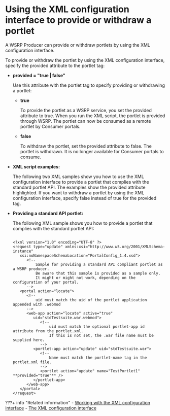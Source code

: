 # Using the XML configuration interface to provide or withdraw a portlet

A WSRP Producer can provide or withdraw portlets by using the XML configuration interface.

To provide or withdraw the portlet by using the XML configuration interface, specify the provided attribute to the portlet tag:

-   **provided = "true \| false"**

    Use this attribute with the portlet tag to specify providing or withdrawing a portlet:

    -   **true**

        To provide the portlet as a WSRP service, you set the provided attribute to true. When you run the XML script, the portlet is provided through WSRP. The portlet can now be consumed as a remote portlet by Consumer portals.

    -   **false**

        To withdraw the portlet, set the provided attribute to false. The portlet is withdrawn. It is no longer available for Consumer portals to consume.


-   **XML script examples:**

    The following two XML samples show you how to use the XML configuration interface to provide a portlet that complies with the standard portlet API. The examples show the provided attribute highlighted. If you want to withdraw a portlet by using the XML configuration interface, specify false instead of true for the provided tag.

-   **Providing a standard API portlet:**

    The following XML sample shows you how to provide a portlet that complies with the standard portlet API:

    ```
    
    <?xml version="1.0" encoding="UTF-8" ?>
    <request type="update" xmlns:xsi="http://www.w3.org/2001/XMLSchema-instance"
       xsi:noNamespaceSchemaLocation="PortalConfig_1.4.xsd">
          <!-- 
              Sample for providing a standard API compliant portlet as a WSRP producer. 
              Be aware that this sample is provided as a sample only.
    		  It might or might not work, depending on the configuration of your portal. 
          --> 
       <portal action="locate">
          <!-- 
              uid must match the uid of the portlet application appended with .webmod 
          --> 
          <web-app action="locate" active="true" 
             uid="stdTestsuite.war.webmod">
                <!-- 
                    uid must match the optional portlet-app id attribute from the portlet.xml. 
                    If this is not set, the .war file name must be supplied here. 
                --> 
             <portlet-app action="update" uid="stdTestsuite.war">
                <!--
                    Name must match the portlet-name tag in the portlet.xml file. 
                --> 
                <portlet action="update" name="TestPortlet1" **provided="true"** /> 
             </portlet-app>
          </web-app>
       </portal>
    </request>
    
    ```



???+ info "Related information"
    -   [Working with the XML configuration interface](../../../../../../../deploy_dx/manage/portal_admin_tools/xml_config_interface/working_xml_config_interface/index.md)
    -   [The XML configuration interface](../../../../../../../deploy_dx/manage/portal_admin_tools/xml_config_interface/index.md)

